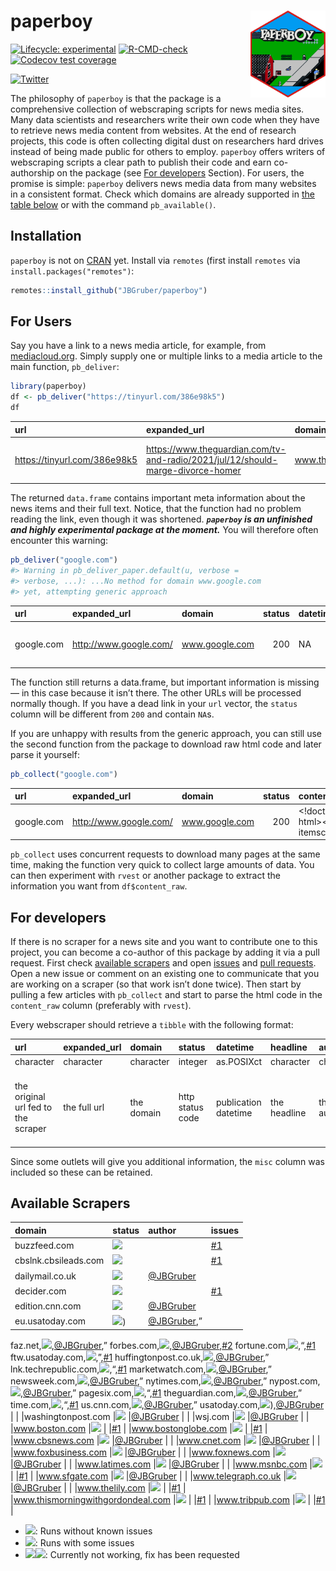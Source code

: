 
# paperboy <img src="man/figures/logo.svg" align="right" height="139" />

<!-- badges: start -->

[![Lifecycle:
experimental](https://img.shields.io/badge/lifecycle-experimental-orange.svg)](https://lifecycle.r-lib.org/articles/stages.html#experimental)
[![R-CMD-check](https://github.com/JBGruber/paperboy/workflows/R-CMD-check/badge.svg)](https://github.com/JBGruber/paperboy/actions)
[![Codecov test
coverage](https://codecov.io/gh/JBGruber/paperboy/branch/main/graph/badge.svg)](https://codecov.io/gh/JBGruber/paperboy?branch=main)
<!-- badges: end -->

[![Twitter](https://img.shields.io/twitter/url/https/twitter.com/JohannesBGruber.svg?style=social&label=Follow%20%40JohannesBGruber)](https://twitter.com/JohannesBGruber)

The philosophy of `paperboy` is that the package is a comprehensive
collection of webscraping scripts for news media sites. Many data
scientists and researchers write their own code when they have to
retrieve news media content from websites. At the end of research
projects, this code is often collecting digital dust on researchers hard
drives instead of being made public for others to employ. `paperboy`
offers writers of webscraping scripts a clear path to publish their code
and earn co-authorship on the package (see [For
developers](#for-developers) Section). For users, the promise is simple:
`paperboy` delivers news media data from many websites in a consistent
format. Check which domains are already supported in [the table
below](#available-scrapers) or with the command `pb_available()`.

## Installation

`paperboy` is not on [CRAN](https://CRAN.R-project.org) yet. Install via
`remotes` (first install `remotes` via `install.packages("remotes")`:

``` r
remotes::install_github("JBGruber/paperboy")
```

## For Users

Say you have a link to a news media article, for example, from
[mediacloud.org](https://mediacloud.org/). Simply supply one or multiple
links to a media article to the main function, `pb_deliver`:

``` r
library(paperboy)
df <- pb_deliver("https://tinyurl.com/386e98k5")
df
```

| url                            | expanded_url                                                                      | domain              | status | datetime            | author                                                | headline                | text                     | misc |
|:-------------------------------|:----------------------------------------------------------------------------------|:--------------------|-------:|:--------------------|:------------------------------------------------------|:------------------------|:-------------------------|:-----|
| <https://tinyurl.com/386e98k5> | <https://www.theguardian.com/tv-and-radio/2021/jul/12/should-marge-divorce-homer> | www.theguardian.com |    200 | 2021-07-12 12:00:13 | <https://www.theguardian.com/profile/stuart-heritage> | ’A woman trapped in an… | The Simpson couple have… | NULL |

The returned `data.frame` contains important meta information about the
news items and their full text. Notice, that the function had no problem
reading the link, even though it was shortened. ***`paperboy` is an
unfinished and highly experimental package at the moment.*** You will
therefore often encounter this warning:

``` r
pb_deliver("google.com")
#> Warning in pb_deliver_paper.default(u, verbose =
#> verbose, ...): ...No method for domain www.google.com
#> yet, attempting generic approach
```

| url        | expanded_url             | domain         | status | datetime | author | headline | text                                               | misc |
|:-----------|:-------------------------|:---------------|-------:|:---------|:-------|:---------|:---------------------------------------------------|:-----|
| google.com | <http://www.google.com/> | www.google.com |    200 | NA       | NA     | Google   | © 2022 - Datenschutzerklrung - Nutzungsbedingungen | NULL |

The function still returns a data.frame, but important information is
missing — in this case because it isn’t there. The other URLs will be
processed normally though. If you have a dead link in your `url` vector,
the `status` column will be different from `200` and contain `NA`s.

If you are unhappy with results from the generic approach, you can still
use the second function from the package to download raw html code and
later parse it yourself:

``` r
pb_collect("google.com")
```

| url        | expanded_url             | domain         | status | content_raw                        |
|:-----------|:-------------------------|:---------------|-------:|:-----------------------------------|
| google.com | <http://www.google.com/> | www.google.com |    200 | \<!doctype html\>\<html itemscope… |

`pb_collect` uses concurrent requests to download many pages at the same
time, making the function very quick to collect large amounts of data.
You can then experiment with `rvest` or another package to extract the
information you want from `df$content_raw`.

## For developers

If there is no scraper for a news site and you want to contribute one to
this project, you can become a co-author of this package by adding it
via a pull request. First check [available
scrapers](#available-scrapers) and open
[issues](https://github.com/JBGruber/paperboy/issues) and [pull
requests](https://github.com/JBGruber/paperboy/pulls). Open a new issue
or comment on an existing one to communicate that you are working on a
scraper (so that work isn’t done twice). Then start by pulling a few
articles with `pb_collect` and start to parse the html code in the
`content_raw` column (preferably with `rvest`).

Every webscraper should retrieve a `tibble` with the following format:

| url                                 | expanded_url | domain     | status           | datetime             | headline     | author     | text          | misc                                                                      |
|:------------------------------------|:-------------|:-----------|:-----------------|:---------------------|:-------------|:-----------|:--------------|:--------------------------------------------------------------------------|
| character                           | character    | character  | integer          | as.POSIXct           | character    | character  | character     | list                                                                      |
| the original url fed to the scraper | the full url | the domain | http status code | publication datetime | the headline | the author | the full text | all other information that can be consistently found on a specific outlet |

Since some outlets will give you additional information, the `misc`
column was included so these can be retained.

## Available Scrapers

| domain               | status                                                       | author                                      | issues                                               |
|:---------------------|:-------------------------------------------------------------|:--------------------------------------------|:-----------------------------------------------------|
| buzzfeed.com         | ![](https://img.shields.io/badge/status-requested-lightgrey) |                                             | [#1](https://github.com/JBGruber/paperboy/issues/1) |
| cbslnk.cbsileads.com | ![](https://img.shields.io/badge/status-requested-lightgrey) |                                             | [#1](https://github.com/JBGruber/paperboy/issues/1) |
| dailymail.co.uk      | ![](https://img.shields.io/badge/status-gold-%23ffd700.svg)  | [@JBGruber](https://github.com/JBGruber/)   |                                                      |
| decider.com          | ![](https://img.shields.io/badge/status-requested-lightgrey) |                                             | [#1](https://github.com/JBGruber/paperboy/issues/1) |
| edition.cnn.com      | ![](https://img.shields.io/badge/status-gold-%23ffd700.svg)  | [@JBGruber](https://github.com/JBGruber/)   |                                                      |
| eu.usatoday.com      | ![](https://img.shields.io/badge/status-gold-%23ffd700.svg)) | [@JBGruber](https://github.com/JBGruber/),” |                                                      |

faz.net,![](https://img.shields.io/badge/status-gold-%23ffd700.svg),[@JBGruber](https://github.com/JBGruber/),”
forbes.com,![](https://img.shields.io/badge/status-silver-%23C0C0C0.svg),[@JBGruber](https://github.com/JBGruber/),[#2](https://github.com/JBGruber/paperboy/issues/2)
fortune.com,![](https://img.shields.io/badge/status-requested-lightgrey),“,[#1](https://github.com/JBGruber/paperboy/issues/1)
ftw.usatoday.com,![](https://img.shields.io/badge/status-requested-lightgrey),”,[#1](https://github.com/JBGruber/paperboy/issues/1)
huffingtonpost.co.uk,![](https://img.shields.io/badge/status-gold-%23ffd700.svg),[@JBGruber](https://github.com/JBGruber/),”
lnk.techrepublic.com,![](https://img.shields.io/badge/status-requested-lightgrey),“,[#1](https://github.com/JBGruber/paperboy/issues/1)
marketwatch.com,![](https://img.shields.io/badge/status-gold-%23ffd700.svg),[@JBGruber](https://github.com/JBGruber/),”
newsweek.com,![](https://img.shields.io/badge/status-gold-%23ffd700.svg),[@JBGruber](https://github.com/JBGruber/),”
nytimes.com,![](https://img.shields.io/badge/status-gold-%23ffd700.svg),[@JBGruber](https://github.com/JBGruber/),”
nypost.com,![](https://img.shields.io/badge/status-gold-%23ffd700.svg),[@JBGruber](https://github.com/JBGruber/),”
pagesix.com,![](https://img.shields.io/badge/status-requested-lightgrey),“,[#1](https://github.com/JBGruber/paperboy/issues/1)
theguardian.com,![](https://img.shields.io/badge/status-gold-%23ffd700.svg),[@JBGruber](https://github.com/JBGruber/),”
time.com,![](https://img.shields.io/badge/status-requested-lightgrey),“,[#1](https://github.com/JBGruber/paperboy/issues/1)
us.cnn.com,![](https://img.shields.io/badge/status-gold-%23ffd700.svg),[@JBGruber](https://github.com/JBGruber/),”
usatoday.com,![](https://img.shields.io/badge/status-gold-%23ffd700.svg)),[@JBGruber](https://github.com/JBGruber/)
\| \| \|washingtonpost.com
\|![](https://img.shields.io/badge/status-gold-%23ffd700.svg)
\|[@JBGruber](https://github.com/JBGruber/) \| \| \|wsj.com
\|![](https://img.shields.io/badge/status-gold-%23ffd700.svg)
\|[@JBGruber](https://github.com/JBGruber/) \| \| \|www.boston.com
\|![](https://img.shields.io/badge/status-requested-lightgrey) \|
\|[#1](https://github.com/JBGruber/paperboy/issues/1) \|
\|www.bostonglobe.com
\|![](https://img.shields.io/badge/status-requested-lightgrey) \|
\|[#1](https://github.com/JBGruber/paperboy/issues/1) \|
\|www.cbsnews.com
\|![](https://img.shields.io/badge/status-gold-%23ffd700.svg)
\|[@JBGruber](https://github.com/JBGruber/) \| \| \|www.cnet.com
\|![](https://img.shields.io/badge/status-gold-%23ffd700.svg)
\|[@JBGruber](https://github.com/JBGruber/) \| \| \|www.foxbusiness.com
\|![](https://img.shields.io/badge/status-gold-%23ffd700.svg)
\|[@JBGruber](https://github.com/JBGruber/) \| \| \|www.foxnews.com
\|![](https://img.shields.io/badge/status-gold-%23ffd700.svg)
\|[@JBGruber](https://github.com/JBGruber/) \| \| \|www.latimes.com
\|![](https://img.shields.io/badge/status-gold-%23ffd700.svg)
\|[@JBGruber](https://github.com/JBGruber/) \| \| \|www.msnbc.com
\|![](https://img.shields.io/badge/status-requested-lightgrey) \|
\|[#1](https://github.com/JBGruber/paperboy/issues/1) \|
\|www.sfgate.com
\|![](https://img.shields.io/badge/status-gold-%23ffd700.svg)
\|[@JBGruber](https://github.com/JBGruber/) \| \| \|www.telegraph.co.uk
\|![](https://img.shields.io/badge/status-gold-%23ffd700.svg)
\|[@JBGruber](https://github.com/JBGruber/) \| \| \|www.thelily.com
\|![](https://img.shields.io/badge/status-requested-lightgrey) \|
\|[#1](https://github.com/JBGruber/paperboy/issues/1) \|
\|www.thismorningwithgordondeal.com
\|![](https://img.shields.io/badge/status-requested-lightgrey) \|
\|[#1](https://github.com/JBGruber/paperboy/issues/1) \|
\|www.tribpub.com
\|![](https://img.shields.io/badge/status-requested-lightgrey) \|
\|[#1](https://github.com/JBGruber/paperboy/issues/1) \|

- ![](https://img.shields.io/badge/status-gold-%23ffd700.svg): Runs
  without known issues
- ![](https://img.shields.io/badge/status-silver-%23C0C0C0.svg): Runs
  with some issues
- ![](https://img.shields.io/badge/status-broken-%23D8634C)![](https://img.shields.io/badge/status-requested-lightgrey):
  Currently not working, fix has been requested
